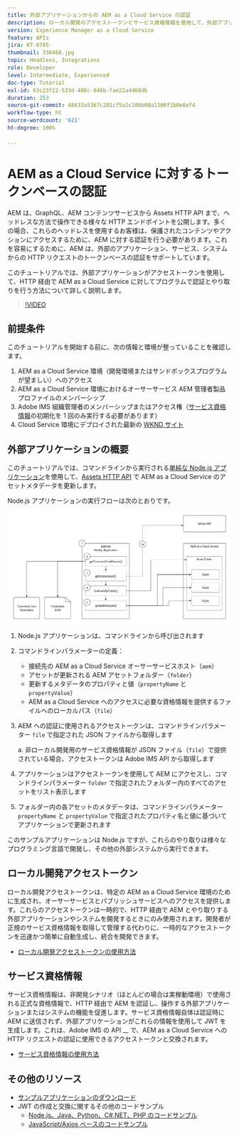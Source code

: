 ```yaml
---
title: 外部アプリケーションからの AEM as a Cloud Service の認証
description: ローカル開発のアクセストークンとサービス資格情報を使用して、外部アプリケーションで HTTP を通じて AEM as a Cloud Service をプログラムで認証し、やり取りする方法を調べます。
version: Experience Manager as a Cloud Service
feature: APIs
jira: KT-6785
thumbnail: 330460.jpg
topic: Headless, Integrations
role: Developer
level: Intermediate, Experienced
doc-type: Tutorial
exl-id: 63c23f22-533d-486c-846b-fae22a4d68db
duration: 253
source-git-commit: 48433a5367c281cf5a1c106b08a1306f1b0e8ef4
workflow-type: ht
source-wordcount: '621'
ht-degree: 100%

---
```


# AEM as a Cloud Service に対するトークンベースの認証

AEM は、GraphQL、AEM コンテンツサービスから Assets HTTP API まで、ヘッドレスな方法で操作できる様々な HTTP エンドポイントを公開します。多くの場合、これらのヘッドレスを使用するお客様は、保護されたコンテンツやアクションにアクセスするために、AEM に対する認証を行う必要があります。これを容易にするために、AEM は、外部のアプリケーション、サービス、システムからの HTTP リクエストのトークンベースの認証をサポートしています。

このチュートリアルでは、外部アプリケーションがアクセストークンを使用して、HTTP 経由で AEM as a Cloud Service に対してプログラムで認証とやり取りを行う方法について詳しく説明します。

>[!VIDEO](https://video.tv.adobe.com/v/330460?quality=12&learn=on)

## 前提条件

このチュートリアルを開始する前に、次の情報と環境が整っていることを確認します。

1. AEM as a Cloud Service 環境（開発環境またはサンドボックスプログラムが望ましい）へのアクセス
1. AEM as a Cloud Service 環境におけるオーサーサービス AEM 管理者製品プロファイルのメンバーシップ
1. Adobe IMS 組織管理者のメンバーシップまたはアクセス権（[サービス資格情報](./service-credentials.md)の初期化を 1 回のみ実行する必要があります）
1. Cloud Service 環境にデプロイされた最新の [WKND サイト](https://github.com/adobe/aem-guides-wknd)

## 外部アプリケーションの概要

このチュートリアルでは、コマンドラインから実行される[単純な Node.js アプリケーション](./assets/aem-guides_token-authentication-external-application.zip)を使用して、[Assets HTTP API](https://experienceleague.adobe.com/docs/experience-manager-cloud-service/assets/admin/mac-api-assets.html?lang=ja) で AEM as a Cloud Service のアセットメタデータを更新します。

Node.js アプリケーションの実行フローは次のとおりです。

![外部アプリケーション](./assets/overview/external-application.png)

1. Node.js アプリケーションは、コマンドラインから呼び出されます
1. コマンドラインパラメーターの定義：
   + 接続先の AEM as a Cloud Service オーサーサービスホスト（`aem`）
   + アセットが更新される AEM アセットフォルダー（`folder`）
   + 更新するメタデータのプロパティと値（`propertyName` と `propertyValue`）
   + AEM as a Cloud Service へのアクセスに必要な資格情報を提供するファイルへのローカルパス（`file`）
1. AEM への認証に使用されるアクセストークンは、コマンドラインパラメーター `file` で指定された JSON ファイルから取得します

   a. 非ローカル開発用のサービス資格情報が JSON ファイル（`file`）で提供されている場合、アクセストークンは Adobe IMS API から取得します
1. アプリケーションはアクセストークンを使用して AEM にアクセスし、コマンドラインパラメーター `folder` で指定されたフォルダー内のすべてのアセットをリスト表示します
1. フォルダー内の各アセットのメタデータは、コマンドラインパラメーター `propertyName` と `propertyValue` で指定されたプロパティ名と値に基づいてアプリケーションで更新されます

このサンプルアプリケーションは Node.js ですが、これらのやり取りは様々なプログラミング言語で開発し、その他の外部システムから実行できます。

## ローカル開発アクセストークン

ローカル開発アクセストークンは、特定の AEM as a Cloud Service 環境のために生成され、オーサーサービスとパブリッシュサービスへのアクセスを提供します。これらのアクセストークンは一時的で、HTTP 経由で AEM とやり取りする外部アプリケーションやシステムを開発するときにのみ使用されます。開発者が正規のサービス資格情報を取得して管理する代わりに、一時的なアクセストークンを迅速かつ簡単に自動生成し、統合を開発できます。

+ [ローカル開発アクセストークンの使用方法](./local-development-access-token.md)

## サービス資格情報

サービス資格情報は、非開発シナリオ（ほとんどの場合は実稼動環境）で使用される正式な資格情報で、HTTP 経由で AEM を認証し、操作する外部アプリケーションまたはシステムの機能を促進します。サービス資格情報自体は認証時に AEM に送信されず、外部アプリケーションがこれらの情報を使用して JWT を生成します。これは、Adobe IMS の API __ で、AEM as a Cloud Service への HTTP リクエストの認証に使用できるアクセストークンと交換されます。

+ [サービス資格情報の使用方法](./service-credentials.md)

## その他のリソース

+ [サンプルアプリケーションのダウンロード](./assets/aem-guides_token-authentication-external-application.zip)
+ JWT の作成と交換に関するその他のコードサンプル
   + [Node.js、Java、Python、C#.NET、PHP のコードサンプル](https://developer.adobe.com/developer-console/docs/guides/authentication/JWT/samples/)
   + [JavaScript/Axios ベースのコードサンプル](https://github.com/adobe/aemcs-api-client-lib)
